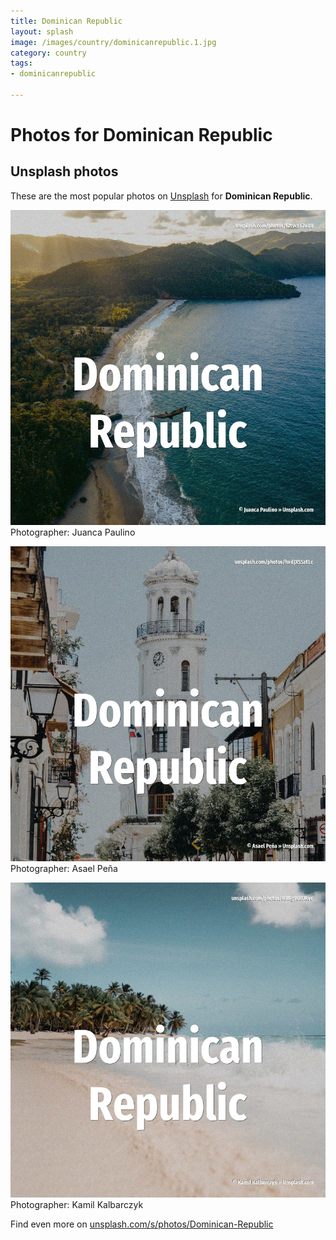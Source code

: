```yaml
---
title: Dominican Republic
layout: splash
image: /images/country/dominicanrepublic.1.jpg
category: country
tags:
- dominicanrepublic

---
```

# Photos for Dominican Republic
 
## Unsplash photos
These are the most popular photos on [Unsplash](https://unsplash.com) for **Dominican Republic**.
 
![Dominican Republic](/images/country/dominicanrepublic.1.jpg)
Photographer:  Juanca Paulino
 
![Dominican Republic](/images/country/dominicanrepublic.2.jpg)
Photographer:  Asael Peña
 
![Dominican Republic](/images/country/dominicanrepublic.3.jpg)
Photographer:  Kamil Kalbarczyk
 
Find even more on [unsplash.com/s/photos/Dominican-Republic](https://unsplash.com/s/photos/Dominican-Republic)
 
